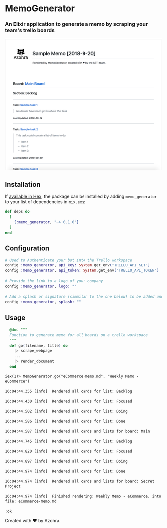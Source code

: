 # MemoGenerator

### An Elixir application to generate a memo by scraping your team's trello boards

![Sample Memo](sample.png "Sample Memo")

## Installation

If [available in Hex](https://hex.pm/docs/publish), the package can be installed
by adding `memo_generator` to your list of dependencies in `mix.exs`:

```elixir
def deps do
  [
    {:memo_generator, "~> 0.1.0"}
  ]
end
```

## Configuration

```elixir
# Used to Authenticate your bot into the Trello workspace
config :memo_generator, api_key: System.get_env("TRELLO_API_KEY")
config :memo_generator, api_token: System.get_env("TRELLO_API_TOKEN")

# Provide the link to a logo of your company
config :memo_generator, logo: ""

# Add a splash or signature (simmilar to the one below) to be added underneath the title
config :memo_generator, splash: ""
```

## Usage

```Elixir
  @doc """
  Function to generate memo for all boards on a trello workspace
  """
  def go(filename, title) do
    |> scrape_webpage
    ...
    |> render_document
  end
```

```console
iex(1)> MemoGenerator.go("eCommerce-memo.md", "Weekly Memo - eCommerce")

16:04:44.355 [info]  Rendered all cards for list: Backlog
 
16:04:44.430 [info]  Rendered all cards for list: Focused
 
16:04:44.502 [info]  Rendered all cards for list: Doing
 
16:04:44.586 [info]  Rendered all cards for list: Done
 
16:04:44.587 [info]  Rendered all cards and lists for board: Main
 
16:04:44.745 [info]  Rendered all cards for list: Backlog
 
16:04:44.820 [info]  Rendered all cards for list: Focused
 
16:04:44.897 [info]  Rendered all cards for list: Doing
 
16:04:44.974 [info]  Rendered all cards for list: Done
 
16:04:44.974 [info]  Rendered all cards and lists for board: Secret Project

16:04:44.974 [info]  Finished rendering: Weekly Memo - eCommerce, into file: eCommerce-memo.md

:ok
```

<p>Created with &#x2665; by Azohra.<p>